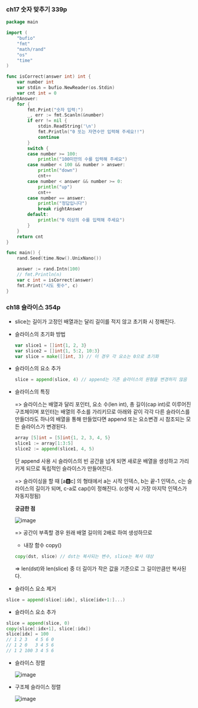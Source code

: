 ### ch17 숫자 맞추기 339p

```go
package main

import (
	"bufio"
	"fmt"
	"math/rand"
	"os"
	"time"
)

func isCorrect(answer int) int {
	var number int
	var stdin = bufio.NewReader(os.Stdin)
	var cnt int = 0
rightAnswer:
	for {
		fmt.Print("숫자 입력:")
		_, err := fmt.Scanln(&number)
		if err != nil {
			stdin.ReadString('\n')
			fmt.Println("0 또는 자연수만 입력해 주세요!!")
			continue
		}
		switch {
		case number >= 100:
			println("100미만의 수를 입력해 주세요")
		case number < 100 && number > answer:
			println("down")
			cnt++
		case number < answer && number >= 0:
			println("up")
			cnt++
		case number == answer:
			println("정답입니다")
			break rightAnswer
		default:
			println("0 이상의 수를 입력해 주세요")
		}
	}
	return cnt
}

func main() {
	rand.Seed(time.Now().UnixNano())

	answer := rand.Intn(100)
	// fmt.Println(n)
	var c int = isCorrect(answer)
	fmt.Print("시도 횟수", c)
}

```

### ch18 슬라이스 354p

- slice는 길이가 고정인 배열과는 달리 길이를 적지 않고 초기화 시 정해진다.
- 슬라이스의 초기화 방법

	```go
	var slice1 = []int{1, 2, 3}
	var slice2 = []int{1, 5:2, 10:3}
	var slice = make([]int, 3) // 이 경우 각 요소는 0으로 초기화
	```

- 슬라이스의 요소 추가

	```go
	slice = append(slice, 4) // append는 기존 슬라이스의 원형을 변경하지 않음
	```

- 슬라이스의 특징

	=> 슬라이스는 배열과 달리 포인터, 요소 수(len int), 총 길이(cap int)로 이루어진 구조체이며 포인터는 배열의 주소를 가리키므로
	아래와 같이 각각 다른 슬라이스를 만들더라도 하나의 배열을 통해 만들었다면 append 또는 요소변경 시 참조되는 모든 슬라이스가 변경된다.
	```go
	array [5]int = [5]int{1, 2, 3, 4, 5}
	slice1 := array[1:3:5]
	slice2 := append(slice1, 4, 5)
	```
	단 append 사용 시 슬라이스의 빈 공간을 넘게 되면 새로운 배열을 생성하고 가리키게 되므로 독립적인 슬라이스가 만들어진다.

	=> 슬라이싱을 할 때 [a:b:c] 의 형태에서 a는 시작 인덱스, b는 끝-1 인덱스, c는 슬라이스의 길이가 되며, c-a로 cap()이 정해진다. (c생략 시 가장 마지막 인덱스가 자동지정됨)

	**궁금한 점**

	![image](https://github.com/haseungyeon/golang_turker/assets/59682268/55cda247-41b2-4c18-bcdd-28e3ccefdd13)
	
	=> 공간이 부족할 경우 원래 배열 길이의 2배로 하여 생성하므로

	- 내장 함수 copy()

	```go
	copy(dst, slice) // dst는 복사되는 변수, slice는 복사 대상
	```

	=> len(dst)와 len(slice) 중 더 길이가 작은 값을 기준으로 그 길이만큼만 복사된다.

- 슬라이스 요소 제거

```go
slice = append(slice[:idx], slice[idx+1:]...)
```

- 슬라이스 요소 추가

```go
slice = append(slice, 0)
copy(slice[:idx+1], slice[:idx])
slice[idx] = 100
// 1 2 3   4 5 6 0
// 1 2 0   3 4 5 6
// 1 2 100 3 4 5 6
```

- 슬라이스 정렬

	![image](https://github.com/haseungyeon/golang_turker/assets/59682268/0fea3e05-6e79-4867-8638-c33a1ff81c85)

- 구조체 슬라이스 정렬

	![image](https://github.com/haseungyeon/golang_turker/assets/59682268/c0cfcc58-3042-4dc9-8ac7-1043a531422e)